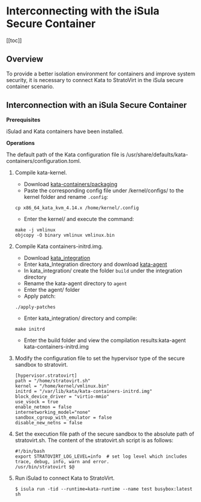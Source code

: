 # Interconnecting with the iSula Secure Container

[[toc]]

## Overview

To provide a better isolation environment for containers and improve system security, it is necessary to connect Kata to StratoVirt in the iSula secure container scenario.

## Interconnection with an iSula Secure Container

**Prerequisites**

iSulad and Kata containers have been installed.

**Operations**



The default path of the Kata configuration file is /usr/share/defaults/kata-containers/configuration.toml. 

1. Compile kata-kernel.

   - Download [kata-containers/packaging](https://github.com/kata-containers/packaging.git)
   - Paste the corresponding config file under /kernel/configs/ to the kernel folder and rename `.config`:
   
   ```
   cp x86_64_kata_kvm_4.14.x /home/kernel/.config
   ```
   
   - Enter the kernel/ and execute the command:
   
   ```
   make -j vmlinux
   objcopy -O binary vmlinux vmlinux.bin
   ```  

2. Compile Kata containers-initrd.img.

   - Download [kata_integration](https://gitee.com/openeuler/kata_integration.git)
   - Enter kata_Integration directory and download [kata-agent](https://github.com/kata-containers/agent)
   - In kata_integration/ create the folder `build` under the integration directory
   - Rename the kata-agent directory to `agent`
   - Enter the agent/ folder
   - Apply patch:

   ```
   ./apply-patches
   ```

   - Enter kata_integration/ directory and compile:

   ```
   make initrd
   ```

   - Enter the build folder and view the compilation results:kata-agent kata-containers-initrd.img

3. Modify the configuration file to set the hypervisor type of the secure sandbox to stratovirt.

   ```
   [hypervisor.stratovirt]
   path = "/home/stratovirt.sh"
   kernel = "/home/kernel/vmlinux.bin"
   initrd = "/var/lib/kata/kata-containers-initrd.img"
   block_device_driver = "virtio-mmio"
   use_vsock = true
   enable_netmon = false
   internetworking_model="none"
   sandbox_cgroup_with_emulator = false
   disable_new_netns = false
   ```

4. Set the execution file path of the secure sandbox to the absolute path of stratovirt.sh. The content of the stratovirt.sh script is as follows:

   ```
   #!/bin/bash
   export STRATOVIRT_LOG_LEVEL=info  # set log level which includes trace, debug, info, warn and error.
   /usr/bin/stratovirt $@
   ```

5. Run iSulad to connect Kata to StratoVirt.

   ```
   $ isula run -tid --runtime=kata-runtime --name test busybox:latest sh
   ```

